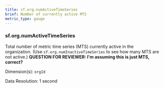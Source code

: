 ```yaml
---
title: sf.org.numActiveTimeSeries
brief: Number of currently active MTS
metric_type: gauge
---
```

### sf.org.numActiveTimeSeries

Total number of metric time series (MTS) currently active in the organization. (Use `sf.org.numInactiveTimeSeries` to see how many MTS are not active.) **QUESTION FOR REVIEWER: I'm assuming this is just MTS, correct?**

Dimension(s): `orgId`

Data Resolution: 1 second

